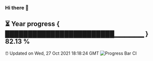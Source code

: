 ### Hi there 👋
⏳ Year progress { ████████████████████████▁▁▁▁▁▁ } 82.13 %
---
⏰ Updated on Wed, 27 Oct 2021 18:18:24 GMT
![Progress Bar CI](https://github.com/liununu/liununu/workflows/Progress%20Bar%20CI/badge.svg)
